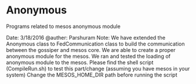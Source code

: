# Anonymous
Programs related to mesos anonymous module


Date: 3/18/2016
@auther: Parshuram
Note: We have extended the Anonymous class to FedCommunication class to build the communication between the gossiper and mesos core. We are able to create a proper anonymous module for the mesos. We ran and tested the loading of anonymous module to the mesos.
Please find the shell script (CompileRun.sh) to test this part/change (assuming you have mesos in your system)
Change the MESOS_HOME_DIR path before running the script
